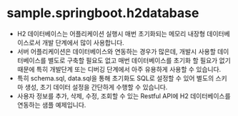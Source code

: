 # sample.springboot.h2database
* H2 데이터베이스는 어플리케이션 실행시 매번 초기화되는 메모리 내장형 데이터베이스로서 개발 단계에서 많이 사용합니다.  
* 서버 어플리케이션은 데이터베이스와 연동하는 경우가 많은데, 개발시 사용할 데이터베이스를 별도로 구축할 필요도 없고 매번 데이터베이스를 초기화 할 필요가 없기 때문에 특히 개발단계 또는 디버깅 단계에서 아주 유용하게 사용할 수 있습니다.  
* 특히 schema.sql, data.sql을 통해 초기화도 SQL로 설정할 수 있어 별도의 스키마 생성, 초기 데이터 설정을 간단하게 수행할 수 있습니다.  
* 사용자 정보를 추가, 삭제, 수정, 조회할 수 있는 Restful API에 H2 데이터베이스를 연동하는 샘플 예제입니다.  
